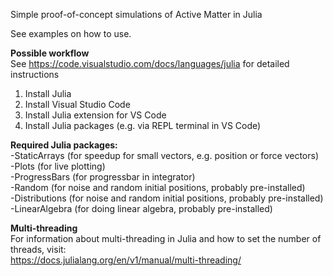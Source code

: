 Simple proof-of-concept simulations of Active Matter in Julia  

See examples on how to use.  

**Possible workflow**  
See https://code.visualstudio.com/docs/languages/julia for detailed instructions  
1) Install Julia  
2) Install Visual Studio Code  
3) Install Julia extension for VS Code
4) Install Julia packages (e.g. via REPL terminal in VS Code) 


**Required Julia packages:**  
-StaticArrays (for speedup for small vectors, e.g. position or force vectors)  
-Plots (for live plotting)  
-ProgressBars (for progressbar in integrator)  
-Random (for noise and random initial positions, probably pre-installed)  
-Distributions (for noise and random initial positions, probably pre-installed)  
-LinearAlgebra (for doing linear algebra, probably pre-installed)  

**Multi-threading**  
For information about multi-threading in Julia and how to set the number of threads, visit:  
https://docs.julialang.org/en/v1/manual/multi-threading/  


